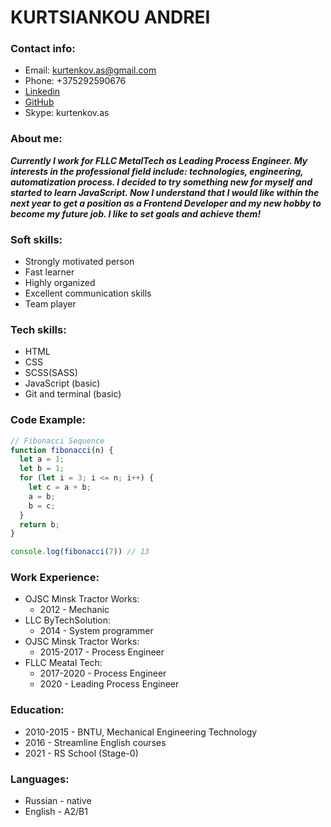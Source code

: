 # KURTSIANKOU ANDREI
### Contact info:
* Email: kurtenkov.as@gmail.com
* Phone: +375292590676
* [Linkedin](https://www.linkedin.com/in/andrei-kurtsiankou-972107119/)
* [GitHub](https://github.com/AndKurt)
* Skype: kurtenkov.as
### About me:
__*Currently I work for FLLC MetalTech as Leading Process Engineer.  My interests in the professional field include: technologies, engineering, automatization process.
I decided to try something new for myself and started to learn JavaScript. Now I understand that I would like within the next year to get a position as a Frontend Developer and my new hobby to become my future job.
I like to set goals and achieve them!*__
### Soft skills:
* Strongly motivated person
* Fast learner
* Highly organized
* Excellent communication skills
* Team player
### Tech skills:
* HTML
* CSS
* SCSS(SASS)
* JavaScript (basic)
* Git and terminal (basic)
### Code Example:
```javascript
// Fibonacci Sequence
function fibonacci(n) {
  let a = 1;
  let b = 1;
  for (let i = 3; i <= n; i++) {
    let c = a + b;
    a = b;
    b = c;
  }
  return b;
}

console.log(fibonacci(7)) // 13
```
### Work Experience:
* OJSC Minsk Tractor Works:
  * 2012 - Mechanic
* LLC ByTechSolution:
  * 2014 - System programmer
* OJSC Minsk Tractor Works:
  * 2015-2017 - Process Engineer
* FLLC Meatal Tech:
  * 2017-2020 - Process Engineer
  * 2020 - Leading Process Engineer
### Education:
* 2010-2015 - BNTU, Mechanical Engineering Technology
* 2016 - Streamline English courses 
* 2021 - RS School (Stage-0)
### Languages:
* Russian - native
* English - A2/B1